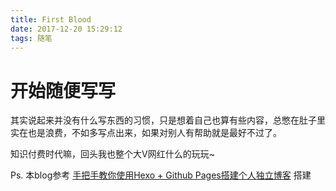 ```yaml
---
title: First Blood
date: 2017-12-20 15:29:12
tags: 随笔
---
```


# 开始随便写写

其实说起来并没有什么写东西的习惯，只是想着自己也算有些内容，总憋在肚子里实在也是浪费，不如多写点出来，如果对别人有帮助就是最好不过了。


知识付费时代嘛，回头我也整个大V网红什么的玩玩~


Ps. 本blog参考 [手把手教你使用Hexo + Github Pages搭建个人独立博客](https://linghucong.js.org/2016/04/15/2016-04-15-hexo-github-pages-blog/) 搭建
